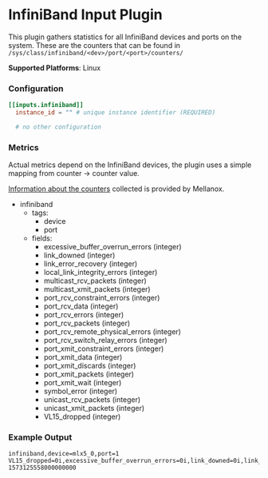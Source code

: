 # InfiniBand Input Plugin

This plugin gathers statistics for all InfiniBand devices and ports on the
system. These are the counters that can be found in
`/sys/class/infiniband/<dev>/port/<port>/counters/`

**Supported Platforms**: Linux

### Configuration

```toml
[[inputs.infiniband]]
  instance_id = "" # unique instance identifier (REQUIRED)

  # no other configuration
```

### Metrics

Actual metrics depend on the InfiniBand devices, the plugin uses a simple
mapping from counter -> counter value.

[Information about the counters][counters] collected is provided by Mellanox.

[counters]: https://community.mellanox.com/s/article/understanding-mlx5-linux-counters-and-status-parameters

- infiniband
    - tags:
        - device
        - port
    - fields:
        - excessive_buffer_overrun_errors (integer)
        - link_downed (integer)
        - link_error_recovery (integer)
        - local_link_integrity_errors (integer)
        - multicast_rcv_packets (integer)
        - multicast_xmit_packets (integer)
        - port_rcv_constraint_errors (integer)
        - port_rcv_data (integer)
        - port_rcv_errors (integer)
        - port_rcv_packets (integer)
        - port_rcv_remote_physical_errors (integer)
        - port_rcv_switch_relay_errors (integer)
        - port_xmit_constraint_errors (integer)
        - port_xmit_data (integer)
        - port_xmit_discards (integer)
        - port_xmit_packets (integer)
        - port_xmit_wait (integer)
        - symbol_error (integer)
        - unicast_rcv_packets (integer)
        - unicast_xmit_packets (integer)
        - VL15_dropped (integer)

### Example Output

```
infiniband,device=mlx5_0,port=1 VL15_dropped=0i,excessive_buffer_overrun_errors=0i,link_downed=0i,link_error_recovery=0i,local_link_integrity_errors=0i,multicast_rcv_packets=0i,multicast_xmit_packets=0i,port_rcv_constraint_errors=0i,port_rcv_data=237159415345822i,port_rcv_errors=0i,port_rcv_packets=801977655075i,port_rcv_remote_physical_errors=0i,port_rcv_switch_relay_errors=0i,port_xmit_constraint_errors=0i,port_xmit_data=238334949937759i,port_xmit_discards=0i,port_xmit_packets=803162651391i,port_xmit_wait=4294967295i,symbol_error=0i,unicast_rcv_packets=801977655075i,unicast_xmit_packets=803162651391i 1573125558000000000
```
